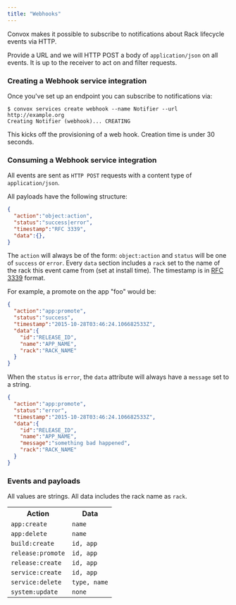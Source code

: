 ```yaml
---
title: "Webhooks"
---
```


Convox makes it possible to subscribe to notifications about Rack lifecycle events via HTTP.

Provide a URL and we will HTTP POST a body of `application/json` on all events.
It is up to the receiver to act on and filter requests.

### Creating a Webhook service integration

Once you've set up an endpoint you can subscribe to notifications via:

    $ convox services create webhook --name Notifier --url http://example.org
    Creating Notifier (webhook)... CREATING

This kicks off the provisioning of a web hook. Creation time is under 30 seconds.

### Consuming a Webhook service integration

All events are sent as `HTTP POST` requests with a content type of `application/json`.

All payloads have the following structure:

```json
{
  "action":"object:action",
  "status":"success|error",
  "timestamp":"RFC 3339",
  "data":{},
}
```

The `action` will always be of the form: `object:action` and `status` will be one of `success` or `error`.
Every `data` section includes a `rack` set to the name of the rack this event came from (set at install time).
The timestamp is in [RFC 3339](http://www.ietf.org/rfc/rfc3339.txt) format.

For example, a promote on the app "foo" would be:

```json
{
  "action":"app:promote",
  "status":"success",
  "timestamp":"2015-10-28T03:46:24.106682533Z",
  "data":{
    "id":"RELEASE_ID",
    "name":"APP_NAME",
    "rack":"RACK_NAME"
  }
}
```

When the `status` is `error`, the `data` attribute will always have a `message` set to a string.

```json
{
  "action":"app:promote",
  "status":"error",
  "timestamp":"2015-10-28T03:46:24.106682533Z",
  "data":{
    "id":"RELEASE_ID",
    "name":"APP_NAME",
    "message":"something bad happened",
    "rack":"RACK_NAME"
  }
}
```

### Events and payloads

All values are strings.
All data includes the rack name as `rack`.

<table>
<tr>
  <th>Action</th>
  <th>Data</th>
</tr>

<tr>
  <td><code>app:create</code></td>
  <td><code>name</code></td>
</tr>

<tr>
  <td><code>app:delete</code></td>
  <td><code>name</code></td>
</tr>

<tr>
  <td><code>build:create</code></td>
  <td><code>id, app</code></td>
</tr>

<tr>
  <td><code>release:promote</code></td>
  <td><code>id, app</code></td>
</tr>

<tr>
  <td><code>release:create</code></td>
  <td><code>id, app</code></td>
</tr>

<tr>
  <td><code>service:create</code></td>
  <td><code>id, app</code></td>
</tr>

<tr>
  <td><code>service:delete</code></td>
  <td><code>type, name</code></td>
</tr>

<tr>
  <td><code>system:update</code></td>
  <td><code>none</code></td>
</tr>
</table>
